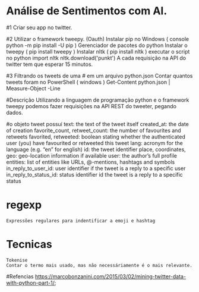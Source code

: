 # Análise de Sentimentos com AI.

#1 Criar seu app no twitter.

#2 Utilizar o framework tweepy. (Oauth) 
    Instalar pip no Windows ( console python -m pip install -U pip ) Gerenciador de pacotes do python
    Instalar o tweepy ( pip install tweepy )
    Instalar nltk ( pip install nltk )
    executar o script no python import nltk nltk.download('punkt')
    A cada requisição na API do twitter tem que esperar 15 minutos.

#3 Filtrando os tweets de uma # em um arquivo python.json
    Contar quantos tweets foram no PowerShell ( windows )  Get-Content python.json | Measure-Object -Line

#Descrição
    Utilizando a linguagem de programação python e o framework tweepy podemos fazer requisições na API REST do  tweeter,
    pegando dados.

#o objeto tweet possuí
    text: the text of the tweet itself
    created_at: the date of creation
    favorite_count, retweet_count: the number of favourites and retweets
    favorited, retweeted: boolean stating whether the authenticated user (you) have favourited or retweeted this tweet
    lang: acronym for the language (e.g. “en” for english)
    id: the tweet identifier
    place, coordinates, geo: geo-location information if available
    user: the author’s full profile
    entities: list of entities like URLs, @-mentions, hashtags and symbols
    in_reply_to_user_id: user identifier if the tweet is a reply to a specific user
    in_reply_to_status_id: status identifier id the tweet is a reply to a specific status


# regexp 
    Expressões regulares para indentificar a emoji e hashtag

# Tecnicas
    Tokenise 
    Contar o termo mais usado, mas não necessáriamente é o mais relevante.

#Refencias
https://marcobonzanini.com/2015/03/02/mining-twitter-data-with-python-part-1/;